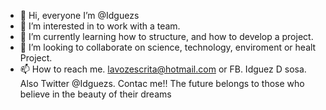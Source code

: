 - 👋  Hi, everyone I’m @Idguezs
- 👀  I’m interested in to work with a team.
- 🌱 I’m currently learning how to structure,  and how to develop a project.
- 💞️ I’m looking to collaborate on science, technology, enviroment or healt Project.
- 📫 How to reach me. lavozescrita@hotmail.com or FB. Idguez D sosa. Also Twitter @Idguezs. Contac me!! The future belongs to those who believe in the beauty of their dreams
<!---
Idguezs/Idguezs is a ✨ special ✨ repository because its `README.md` (this file) appears on your GitHub profile.
You can click the Preview link to take a look at your changes.
--->

